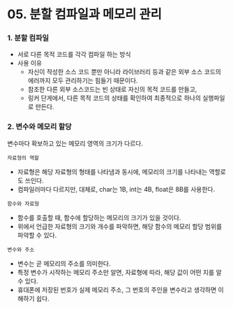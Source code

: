# 05. 분할 컴파일과 메모리 관리

### 1. 분할 컴파일

- 서로 다른 목적 코드를 각각 컴파일 하는 방식
- 사용 이유
  - 자신이 작성한 소스 코드 뿐만 아니라 라이브러리 등과 같은 외부 소스 코드의 에러까지 모두 관리하기는 힘들기 때문이다.
  - 참조한 다른 외부 소스코드는 빈 상태로 자신의 목적 코드를 만들고,
  - 링커 단게에서, 다른 목적 코드의 상태를 확인하여 최종적으로 하나의 실행파일로 만든다.

### 2. 변수와 메모리 할당

변수마다 확보하고 있는 메모리 영역의 크기가 다르다.

`자료형의 역할`

- 자료형은 해당 자료형의 형태를 나타냄과 동시에, 메모리의 크기를 나타내는 역할로도 쓰인다.
- 컴파일러마다 다르지만, 대체로, char는 1B, int는 4B, float은 8B를 사용한다.

`함수와 자료형`

- 함수를 호출할 때, 함수에 할당하는 메모리의 크기가 있을 것이다.
- 위에서 언급한 자료형의 크기와 개수를 파악하면, 해당 함수의 메모리 할당 범위를 파악할 수 있다.

`변수와 주소`

- 변수는 곧 메모리의 주소를 의미한다.
- 특정 변수가 시작하는 메모리 주소만 알면, 자료형에 따라, 해당 값이 어떤 지를 알 수 있다.
- 휴대폰에 저장된 번호가 실제 메모리 주소, 그 번호의 주인을 변수라고 생각하면 이해하기 쉽다.
